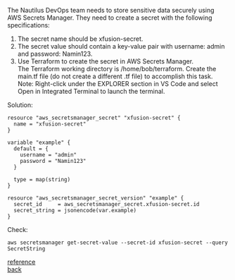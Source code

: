 The Nautilus DevOps team needs to store sensitive data securely using AWS Secrets Manager. They need to create a secret with the following specifications:  
1) The secret name should be xfusion-secret.  
2) The secret value should contain a key-value pair with username: admin and password: Namin123.  
3) Use Terraform to create the secret in AWS Secrets Manager.  
The Terraform working directory is /home/bob/terraform. Create the main.tf file (do not create a different .tf file) to accomplish this task.  
Note: Right-click under the EXPLORER section in VS Code and select Open in Integrated Terminal to launch the terminal.

Solution:  
```
resource "aws_secretsmanager_secret" "xfusion-secret" {
  name = "xfusion-secret"
}

variable "example" {
  default = {
    username = "admin"
    password = "Namin123"
  }

  type = map(string)
}

resource "aws_secretsmanager_secret_version" "example" {
  secret_id     = aws_secretsmanager_secret.xfusion-secret.id
  secret_string = jsonencode(var.example)
}
```
Check:  
```
aws secretsmanager get-secret-value --secret-id xfusion-secret --query SecretString
```

[reference](https://registry.terraform.io/providers/hashicorp/aws/latest/docs/resources/secretsmanager_secret_version)  
[back](https://github.com/MederD/Kodekloud-Engineer-Tasks/tree/main)  
